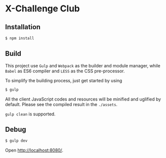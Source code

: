 # X-Challenge Club



## Installation
```sh
$ npm install
```



## Build
This project use `Gulp` and `Webpack` as the builder and module manager, while
`Babel` as ES6 compiler and `LESS` as the CSS pre-processor.

To simplify the building process, just get started by using
```sh
$ gulp
```
All the client JavaScript codes and resources will be minified and uglified
by default. Please see the compiled result in the `./assets`.

`gulp clean` is supported.



## Debug
```sh
$ gulp dev
```
 Open [http://localhost:8080/](http://localhost:8080/).

